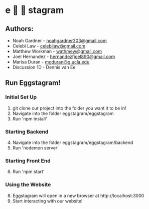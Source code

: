 # e :egg: :egg: stagram

## Authors:
* Noah Gardner - noahgardner303@gmail.com
* Celebi Law - celebilaw@gmail.com
* Matthew Workman - wathmew@gmail.com 
* Joel Hernandez - hernandezfjoel890@gmail.com
* Marisa Duran - mgduran@g.ucla.edu
* Discussion 1D - Dennis van Ee

## Run Eggstagram!
### Initial Set Up
1. git clone our project into the folder you want it to be in!
2. Navigate into the folder eggstagram/eggstagram
3. Run 'npm install' 
### Starting Backend
4. Navigate into the folder eggstagram/eggstagram/backend
5. Run 'nodemon server'
### Starting Front End
6. Run 'npm start'
### Using the Website
8. Eggstagram will open in a new browser at http://localhost:3000
9. Start interacting with our website!
